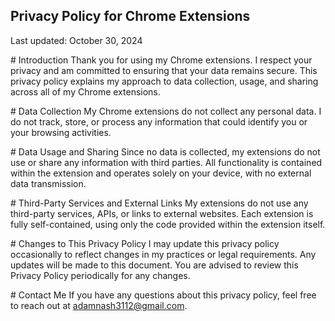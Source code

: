 ## Privacy Policy for Chrome Extensions

Last updated: October 30, 2024

# Introduction
Thank you for using my Chrome extensions. I respect your privacy and am committed to ensuring that your data remains secure. This privacy policy explains my approach to data collection, usage, and sharing across all of my Chrome extensions.

# Data Collection
My Chrome extensions do not collect any personal data. I do not track, store, or process any information that could identify you or your browsing activities.

# Data Usage and Sharing
Since no data is collected, my extensions do not use or share any information with third parties. All functionality is contained within the extension and operates solely on your device, with no external data transmission.

# Third-Party Services and External Links
My extensions do not use any third-party services, APIs, or links to external websites. Each extension is fully self-contained, using only the code provided within the extension itself.

# Changes to This Privacy Policy
I may update this privacy policy occasionally to reflect changes in my practices or legal requirements. Any updates will be made to this document. You are advised to review this Privacy Policy periodically for any changes.

# Contact Me
If you have any questions about this privacy policy, feel free to reach out at adamnash3112@gmail.com.


